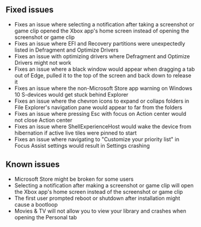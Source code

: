 ## Fixed issues
- Fixes an issue where selecting a notification after taking a screenshot or game clip opened the Xbox app's home screen instead of opening the screenshot or game clip
- Fixes an issue where EFI and Recovery partitions were unexpectedly listed in Defragment and Optimize Drivers
- Fixes an issue with optimizing drivers where Defragment and Optimize Drivers might not work
- Fixes an issue where a black window would appear when dragging a tab out of Edge, pulled it to the top of the screen and back down to release it
- Fixes an issue where the non-Microsoft Store app warning on Windows 10 S-devices would get stuck behind Explorer
- Fixes an issue where the chevron icons to expand or collaps folders in File Explorer's navigation pane would appear to far from the folders
- Fixes an issue where pressing Esc with focus on Action center would not close Action center
- Fixes an issue where ShellExperienceHost would wake the device from hibernation if active live tiles were pinned to start
- Fixes an issue where navigating to "Customize your priority list" in Focus Assist settings would result in Settings crashing

## Known issues
- Microsoft Store might be broken for some users
- Selecting a notification after making a screenshot or game clip will open the Xbox app's home screen instead of the screenshot or game clip
- The first user prompted reboot or shutdown after installation might cause a bootloop
- Movies & TV will not allow you to view your library and crashes when opening the Personal tab